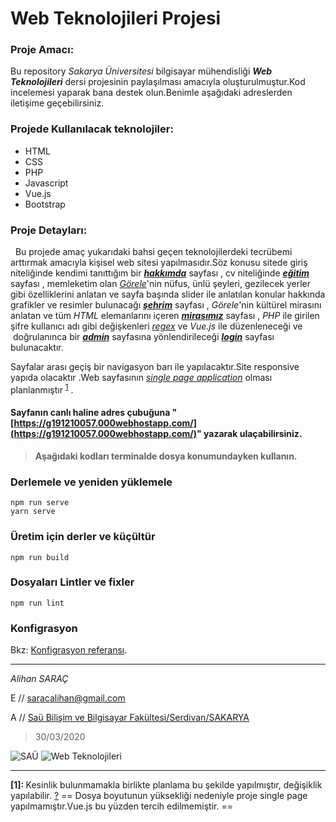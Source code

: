 # Web Teknolojileri Projesi
### Proje Amacı:
Bu repository _Sakarya Üniversitesi_ bilgisayar mühendisliği ***Web Teknolojileri*** dersi projesinin paylaşılması amacıyla oluşturulmuştur.Kod incelemesi yaparak bana destek olun.Benimle aşağıdaki adreslerden iletişime geçebilirsiniz.

### Projede Kullanılacak teknolojiler:
+ HTML
+ CSS
+ PHP
+ Javascript
+ Vue.js
+ Bootstrap

### Proje Detayları:
  Bu projede amaç yukarıdaki bahsi geçen teknolojilerdeki tecrübemi arttırmak amacıyla kişisel web sitesi yapılmasıdır.Söz konusu sitede giriş niteliğinde kendimi tanıttığım bir ***[hakkımda](/src/views/hakkimda.vue)*** sayfası , cv niteliğinde ***[eğitim](/src/views/egitim.vue)*** sayfası , memleketim olan _[Görele](https://www.gorele.bel.tr)_'nin nüfus, ünlü şeyleri, gezilecek yerler gibi özelliklerini anlatan ve sayfa başında slider ile anlatılan konular hakkında grafikler ve resimler bulunacağı ***[şehrim](/src/views/sehrim.vue)*** sayfası , _Görele_'nin kültürel mirasını anlatan ve tüm _HTML_ elemanlarını içeren ***[mirasımız](/src/views/mirasimiz.vue)*** sayfası , _PHP_ ile girilen şifre kullanıcı adı gibi değişkenleri _[regex](https://tr.wikipedia.org/wiki/D%C3%BCzenli_ifade)_ ve _Vue.js_ ile düzenleneceği ve  doğrulanınca bir ***[admin](/src/views/admin.vue)*** sayfasına yönlendirileceği ***[login](/src/views/login.vue)*** sayfası bulunacaktır.

Sayfalar arası geçiş bir navigasyon barı ile yapılacaktır.Site responsive yapıda olacaktır .Web sayfasının *[single page application](https://tr.wikipedia.org/wiki/Tek_sayfa_uygulamas%C4%B1)* olması planlanmıştır <sup id="a1"> [1](#f1)</sup> .

#### Sayfanın canlı haline adres çubuğuna "[https://g191210057.000webhostapp.com/](https://g191210057.000webhostapp.com/)" yazarak ulaçabilirsiniz.

> **Aşağıdaki kodları terminalde dosya konumundayken kullanın.**

### Derlemele ve yeniden yüklemele
```
npm run serve
yarn serve
```

### Üretim için derler ve küçültür
```
npm run build
```

### Dosyaları Lintler ve fixler
```
npm run lint
```

### Konfigrasyon 
Bkz: [Konfigrasyon referansı](https://cli.vuejs.org/config/).

***
_Alihan SARAÇ_

E // <saracalihan@gmail.com>

A // [Saü Bilişim ve Bilgisayar Fakültesi/Serdivan/SAKARYA](https://goo.gl/maps/9vEdj7QYgKpruSus7 "Okul")

>30/03/2020

![SAÜ](https://upload.wikimedia.org/wikipedia/tr/d/de/Sakarya_%C3%9Cniversitesi_Logosu.png) ![Web Teknolojileri](https://polatpanel.com/public/default/upload/service/56f3a669e5e2aweb-yazilim.jpg) 

***
<b id="f1"> [1]: </b> Kesinlik bulunmamakla birlikte planlama bu şekilde yapılmıştır, değişiklik yapılabilir. [?](#a1)
== Dosya boyutunun yüksekliği nedeniyle proje single page yapılmamıştır.Vue.js bu yüzden tercih edilmemiştir. ==
